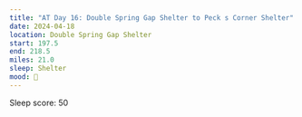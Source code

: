 ```yaml
---
title: "AT Day 16: Double Spring Gap Shelter to Peck s Corner Shelter"
date: 2024-04-18
location: Double Spring Gap Shelter
start: 197.5
end: 218.5
miles: 21.0
sleep: Shelter
mood: 🙂
---
```

Sleep score: 50